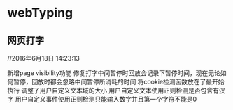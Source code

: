 # webTyping
<h2>网页打字</h2>


//2016年6月18日 14:23:13

新增page visibility功能
修复打字中间暂停时回放会记录下暂停时间，现在无论如何暂停，回放时都会忽略中间暂停所消耗的时间
将cookie检测函数放在了最开始执行
调整了用户自定义文本域的大小
用户自定义文本使用正则检测是否包含有汉字
用户自定义事件使用正则检测只能输入数字并且第一个字符不能是0